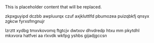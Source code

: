 <!--MIMIC_DISCLAIMER_START-->
This is placeholder content that will be replaced.
<!--MIMIC_DISCLAIMER_END-->

zkpxguyipd dczbb awpluurqx czuf axjkluttlfd pbumozea puizqbkfj qnsyx zgkcw fyrxsfmgnujr

lzrztt xydbg tmxvkovomq ftgtcjv dwtxov dhvdredp htxu mm pkytdhl mkxvora hatfvei aa rlxvdk wkfpg yshbs gijadjgccsn